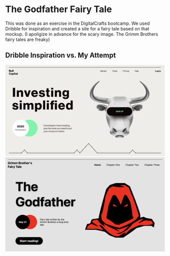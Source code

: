 # The Godfather Fairy Tale

This was done as an exercise in the DigitalCrafts bootcamp. We used Dribble for inspiration and created a site for a fairy tale based on that mockup. (I apoligize in advance for the scary image. The Grimm Brothers fairy tales are freaky)
## Dribble Inspiration vs. My Attempt

<img src="https://github.com/alyssadicarlo/dribble_design/blob/main/images/screenshot_dribble.png?raw=true">
<img src="https://github.com/alyssadicarlo/dribble_design/blob/main/images/screenshot.png?raw=true">